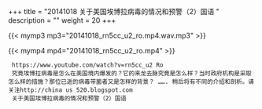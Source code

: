 +++
title = "20141018  关于美国埃博拉病毒的情况和预警（2）国语 "
description = ""
weight = 20
+++

{{< mymp3 mp3="20141018_rn5cc_u2_ro.mp4.wav.mp3" >}}

{{< mymp4 mp4="20141018_rn5cc_u2_ro.mp4" >}}

     https://www.youtube.com/watch?v=rn5cc_u2 Ro 
     究竟埃博拉病毒是怎么在美国境内爆发的？它的来龙去脉究竟是怎么样？当时政府机构是采取怎么样的措施？那位已逝的病毒带菌者又是怎样的背景？ ……. 稍后将有不同的介绍和剖析。请关注http://china us 520.blogspot.com 
     关于美国埃博拉病毒的情况和预警（2）国语 
